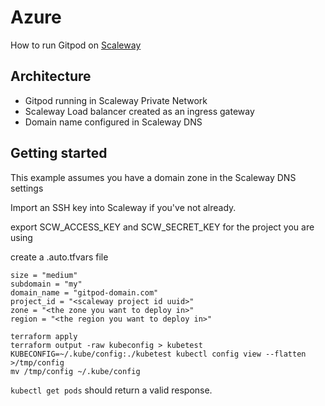 # Azure

How to run Gitpod on [Scaleway](https://scaleway.com)

## Architecture

- Gitpod running in Scaleway Private Network
- Scaleway Load balancer created as an ingress gateway
- Domain name configured in Scaleway DNS


## Getting started

This example assumes you have a domain zone in the Scaleway DNS settings

Import an SSH key into Scaleway if you've not already.

export SCW_ACCESS_KEY and SCW_SECRET_KEY for the project you are using

create a .auto.tfvars file

```
size = "medium"
subdomain = "my"
domain_name = "gitpod-domain.com"
project_id = "<scaleway project id uuid>"
zone = "<the zone you want to deploy in>"
region = "<the region you want to deploy in>"
```

```
terraform apply
terraform output -raw kubeconfig > kubetest
KUBECONFIG=~/.kube/config:./kubetest kubectl config view --flatten >/tmp/config
mv /tmp/config ~/.kube/config
```

`kubectl get pods` should return a valid response.

